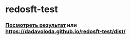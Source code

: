 # redosft-test

### [Посмотреть результат](https://dadavoloda.github.io/redosft-test/dist/) или https://dadavoloda.github.io/redosft-test/dist/
